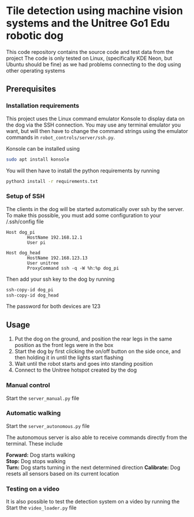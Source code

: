 # Tile detection using machine vision systems and the Unitree Go1 Edu robotic dog

This code repository contains the source code and test data from the project
The code is only tested on Linux, (specifically KDE Neon, but Ubuntu should be fine) as we had problems connecting to the dog using other operating systems

## Prerequisites
### Installation requirements
This project uses the Linux command emulator Konsole to display data on the dog via the SSH connection. You may use any terminal emulator you want, but will then have to change the command strings using the emulator commands in ```robot_controls/server/ssh.py```.

Konsole can be installed using 
```bash
sudo apt install konsole
```

You will then have to install the python requirements by running
```bash
python3 install -r requirements.txt
```

### Setup of SSH
The clients in the dog will be started automatically over ssh by the server. To make this possible, you must add some configuration to your /.ssh/config file

```
Host dog_pi
        HostName 192.168.12.1
        User pi

Host dog_head
        HostName 192.168.123.13
        User unitree
        ProxyCommand ssh -q -W %h:%p dog_pi
```

Then add your ssh key to the dog by running 
```bash
ssh-copy-id dog_pi
ssh-copy-id dog_head
```

The password for both devices are 123

## Usage
1. Put the dog on the ground, and position the rear legs in the same position as the front legs were in the box
2. Start the dog by first clicking the on/off button on the side once, and then holding it in until the lights start flashing
3. Wait until the robot starts and goes into standing position
4. Connect to the Unitree hotspot created by the dog

### Manual control
Start the ```server_manual.py``` file

### Automatic walking
Start the ```server_autonomous.py``` file

The autonomous server is also able to receive commands directly from the terminal. These include

**Forward:** Dog starts walking <br/>
**Stop:** Dog stops walking <br/>
**Turn:** Dog starts turning in the next determined direction
**Calibrate:** Dog resets all sensors based on its current location

### Testing on a video
It is also possible to test the detection system on a video by running the Start the ```video_loader.py``` file
